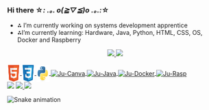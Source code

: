 ### Hi there ☆*: .｡. o(≧▽≦)o .｡.:*☆


- ⁂ I’m currently working on systems development apprentice
- ⁂I’m currently learning: Hardware, Java, Python, HTML, CSS, OS, Docker and Raspberry




<div align="center">
  <a href="https://github.com/xulixnha">
  <img height="95em" src="https://github-readme-stats.vercel.app/api?username=xulixnha&show_icons=true&theme=dracula&include_all_commits=true&count_private=true"/>
  <img height="90em" src="https://github-readme-stats.vercel.app/api/top-langs/?username=xulixnha&layout=compact&langs_count=7&theme=dracula"/>
</div>
  
  <div style="display: inline_block"><br>




  <img align="center" alt="Ju-HTML" height="40" width="30" src="https://raw.githubusercontent.com/devicons/devicon/master/icons/html5/html5-original.svg">
  <img align="center" alt="Ju-CSS" height="40" width="30" src="https://raw.githubusercontent.com/devicons/devicon/master/icons/css3/css3-original.svg">
  <img align="center" alt="Ju-Python" height="40" width="30" src="https://raw.githubusercontent.com/devicons/devicon/master/icons/python/python-original.svg">
  <img align="center" alt="Ju-Canva" height="40" width="30" src="https://cdn.jsdelivr.net/gh/devicons/devicon/icons/canva/canva-original.svg" />
  <img align="center" alt="Ju-Java" height="40" width="30" src="https://cdn.jsdelivr.net/gh/devicons/devicon/icons/java/java-original-wordmark.svg" />
  <img align="center" alt="Ju-Docker" height="40" width="30" src="https://cdn.jsdelivr.net/gh/devicons/devicon/icons/docker/docker-original.svg" />
  <img align="center" alt="Ju-Rasp" height="40" width="30" src="https://cdn.jsdelivr.net/gh/devicons/devicon/icons/raspberrypi/raspberrypi-original.svg" />


<div> 
  <a href="https://www.instagram.com/xulixnha" target="_blank"><img src="https://img.shields.io/badge/-Instagram-%23E4405F?style=for-the-badge&logo=instagram&logoColor=white" target="_blank"></a>
  <a href = "mailto: jguiraldeli@gmail.com"><img src="https://img.shields.io/badge/-Gmail-%23333?style=for-the-badge&logo=gmail&logoColor=white" target="_blank">   </a>
  <a href="https://www.linkedin.com/in/julia-guiraldeli-a11b9b203/" target="_blank"><img src="https://img.shields.io/badge/-LinkedIn-%230077B5?style=for-the-badge&logo=linkedin&logoColor=white" target="_blank"></a> 
</div>



![Snake animation](https://github.com/UT0P1C/UT0P1C/blob/output/github-contribution-grid-snake.svg)
